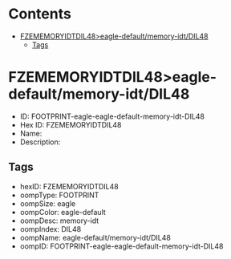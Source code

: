 



Contents
========

* [FZEMEMORYIDTDIL48>eagle-default/memory-idt/DIL48](#fzememoryidtdil48eagle-defaultmemory-idtdil48)
	* [Tags](#tags)

# FZEMEMORYIDTDIL48>eagle-default/memory-idt/DIL48

- ID: FOOTPRINT-eagle-eagle-default-memory-idt-DIL48
- Hex ID: FZEMEMORYIDTDIL48
- Name: 
- Description: 

## Tags

- hexID: FZEMEMORYIDTDIL48
- oompType: FOOTPRINT
- oompSize: eagle
- oompColor: eagle-default
- oompDesc: memory-idt
- oompIndex: DIL48
- oompName: eagle-default/memory-idt/DIL48
- oompID: FOOTPRINT-eagle-eagle-default-memory-idt-DIL48
